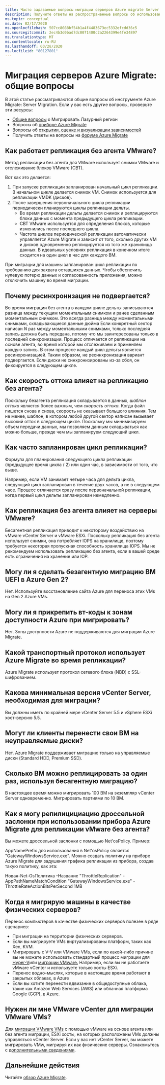 ```yaml
---
title: Часто задаваемые вопросы миграции серверов Azure migrate Server
description: Получите ответы на распространенные вопросы об использовании миграции серверов Azure Migrate Для миграции машин.
ms.topic: conceptual
ms.date: 02/17/2020
ms.openlocfilehash: 507cc8088bf54b1a4f4483673ec5332efcdd36c5
ms.sourcegitcommit: 2ec4b3d0bad7dc0071400c2a2264399e4fe34897
ms.translationtype: MT
ms.contentlocale: ru-RU
ms.lasthandoff: 03/28/2020
ms.locfileid: "80127801"
---
```

# <a name="azure-migrate-server-migration-common-questions"></a>Миграция серверов Azure Migrate: общие вопросы

В этой статье рассматриваются общие вопросы об инструменте Azure Migrate: Server Migration. Если у вас есть другие вопросы, проверьте эти ресурсы:

- [Общие вопросы](resources-faq.md) о Мигрировать Лазурный регион
- Вопросы об [приборе Azure Migrate](common-questions-appliance.md)
- Вопросы об [открытии, оценке и визуализации зависимостей](common-questions-discovery-assessment.md)
- Получить ответы на вопросы на [форуме Azure Migrate](https://aka.ms/AzureMigrateForum)

## <a name="how-does-agentless-vmware-replication-work"></a>Как работает репликация без агента VMware?

Метод репликации без агента для VMware использует снимки VMware и отслеживание блоков VMware (CBT).

Вот как это делается:

1. При запуске репликации запланирован начальный цикл репликации. В начальном цикле делается снимок VM. Снимок используется для репликации VMDK (дисков). 
2. После завершения первоначального цикла репликации периодически планируются циклы репликации дельты.
    - Во время репликации дельты делается снимок и реплицируются блоки данных с момента предыдущего цикла репликации.
    - CBT VMware используется для определения блоков, которые изменились после последнего цикла.
    - Частота циклов периодической репликации автоматически управляется Azure Migrate и зависит от того, сколько других VM и дисков одновременно реплицируется из того же хранилища данных. В идеальных условиях репликация в конечном итоге сходится на один цикл в час для каждого ВМ.

При миграции для машины запланирован цикл репликации по требованию для захвата оставшихся данных. Чтобы обеспечить нулевую потерю данных и согласованность приложения, можно отключить машину во время миграции.

## <a name="why-isnt-resynchronization-exposed"></a>Почему ресинхронизация не подвергается?

Во время миграции без агента в каждом цикле дельты записываются разница между текущим моментальным снимком и ранее сделанным моментальным снимком. Это всегда разница между моментальными снимками, складывающиеся данные дюйма Если конкретный сектор написан *N* раз между моментальными снимками, только последняя запись должна быть передана, потому что мы заинтересованы только в последней синхронизации. Процесс отличается от репликации на основе агента, во время которой мы отслеживаем и применяем каждую запись. В этом процессе каждый цикл дельты является ресинхронизацией. Таким образом, не ресинхронизация вариант подвергается. Если диски не синхронизированы из-за сбоя, он фиксируется в следующем цикле. 

## <a name="how-does-churn-rate-affect-agentless-replication"></a>Как скорость оттока влияет на репликацию без агента?

Поскольку безагента репликация складывается в данных, *шаблон оттока* является более важным, чем *скорость оттока.* Когда файл пишется снова и снова, скорость не оказывает большого влияния. Тем не менее, шаблон, в котором любой другой сектор написан вызывает высокий отток в следующем цикле. Поскольку мы минимизируем объем передачи данных, мы позволяем данным складываться как можно больше, прежде чем мы запланируем следующий цикл.  

## <a name="how-frequently-is-a-replication-cycle-scheduled"></a>Как часто запланирован цикл репликации?

Формула для планирования следующего цикла репликации (предыдущее время цикла / 2) или один час, в зависимости от того, что выше.

Например, если VM занимает четыре часа для дельта цикла, следующий цикл запланирован в течение двух часов, а не в следующем часе. Процесс отличается сразу после первоначальной репликации, когда первый цикл дельты запланирован немедленно.

## <a name="how-does-agentless-replication-affect-vmware-servers"></a>Как репликация без агента влияет на серверы VMware?

Бесагентная репликация приводит к некоторому воздействию на vMware vCenter Server и vMware ESXi. Поскольку репликация без агента использует снимки, она потребляет IOPS на хранилище, поэтому требуется некоторая пропускная способность хранилища IOPS. Мы не рекомендуем использовать репликацию без агента, если в вашей среде есть ограничения на хранение или IOP.

## <a name="can-i-do-agentless-migration-of-uefi-vms-to-azure-gen-2"></a>Могу ли я сделать безагентную миграцию ВМ UEFI в Azure Gen 2?

Нет. Используйте восстановление сайта Azure для переноса этих VMs на Gen 2 Azure VMs. 

## <a name="can-i-pin-vms-to-azure-availability-zones-when-i-migrate"></a>Могу ли я прикрепить вт-коды к зонам доступности Azure при мигрировать?

Нет. Зоны доступности Azure не поддерживаются для миграции Azure Migrate.

## <a name="what-transport-protocol-does-azure-migrate-use-during-replication"></a>Какой транспортный протокол использует Azure Migrate во время репликации?

Azure Migrate использует протокол сетевого блока (NBD) с SSL-шифрованием.

## <a name="what-is-the-minimum-vcenter-server-version-required-for-migration"></a>Какова минимальная версия vCenter Server, необходимая для миграции?

Вы должны иметь по крайней мере vCenter Server 5.5 и vSphere ESXi хост-версию 5.5.

## <a name="can-customers-migrate-their-vms-to-unmanaged-disks"></a>Могут ли клиенты перенести свои ВМ на неуправляемые диски?

Нет. Azure Migrate поддерживает миграцию только на управляемые диски (Standard HDD, Premium SSD).

## <a name="how-many-vms-can-i-replicate-at-one-time-by-using-agentless-migration"></a>Сколько ВМ можно реплицировать за один раз, используя бесагентную миграцию?

В настоящее время можно мигрировать 100 ВМ на экземпляр vCenter Server одновременно. Мигрировать партиями по 10 ВМ.

## <a name="how-do-i-throttle-replication-in-using-azure-migrate-appliance-for-agentless-vmware-replication"></a>Как я могу репилицициацию дроссельной заслонки при использовании прибора Azure Migrate для репликации vMware без агента?  

Вы можете дроссельной заслонки с помощью Net'osPolicy. Пример:

AppNamePrefix для использования в Net'osPolicy является "GatewayWindowsService.exe". Можно создать политику на приборе Azure Migrate для задушения трафика репликации из прибора, создав такую политику, как эта:
 
Новая-Net-OsПолитика -Название "ThrottleReplication" -AppPathNameMatchCondition "GatewayWindowsService.exe" -ThrottleRateActionBitsPerSecond 1MB

## <a name="when-do-i-migrate-machines-as-physical-servers"></a>Когда я мигрирую машины в качестве физических серверов?

Перенос компьютеров в качестве физических серверов полезен в ряде сценариев:

- При миграции на территории физических серверов.
- Если вы мигрируете VMs виртуализированы платформ, таких как Xen, KVM.
- Мигрировать с V-V или VMware VMs, если по какой-либо причине вы не можете использовать стандартный процесс миграции для [Hyper-V](tutorial-migrate-hyper-v.md)или [миграции VMware.](server-migrate-overview.md) Например, если вы не работаете vMware vCenter и используете только хосты ESXi.
- Перенос водно-мыслях, которые в настоящее время работают в закрытых облаках, в Azure
- Если вы хотите перенести вдвизание в общедоступные облака, такие как Amazon Web Services (AWS) или облачная платформа Google (GCP), в Azure.

## <a name="do-i-need-vmware-vcenter-to-migrate-vmware-vms"></a>Нужен ли мне VMware vCenter для миграции VMware VMs?
Для [миграции VMware VMs](server-migrate-overview.md) с помощью vMware на основе агента или без агента миграции, ESXi хосты, на которых расположены VMs должны управляться vCenter Server. Если у вас нет vCenter Server, вы можете мигрировать VMw, мигрируя их как физические серверы. Ознакомьтесь с [дополнительными сведениями](migrate-support-matrix-physical-migration.md).
 
## <a name="next-steps"></a>Дальнейшие действия

Читайте [обзор Azure Migrate](migrate-services-overview.md).
